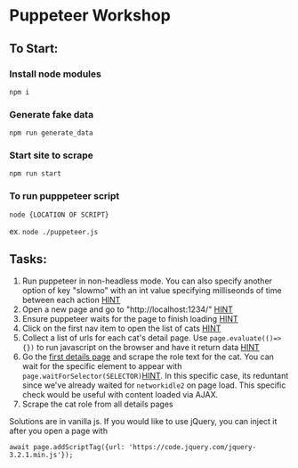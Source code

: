 # Puppeteer Workshop

## To Start:

### Install node modules
```npm i```

### Generate fake data
```npm run generate_data```

### Start site to scrape
```npm run start```

### To run pupppeteer script
```node {LOCATION OF SCRIPT}```

ex. ```node ./puppeteer.js``` 

## Tasks:

1. Run puppeteer in non-headless mode. You can also specify another option of key "slowmo" with an int value specifying milliseonds of time between each action [HINT](https://flaviocopes.com/puppeteer/#:~:text=You%20can%20pass%20an%20object%20with%20options%20to)
2. Open a new page and go to "http://localhost:1234/" [HINT](https://flaviocopes.com/puppeteer/#:~:text=Next%20up%20we%20call%20the)
3. Ensure puppeteer waits for the page to finish loading [HINT](https://flaviocopes.com/puppeteer/#:~:text=networkidle2)
4. Click on the first nav item to open the list of cats [HINT](https://flaviocopes.com/puppeteer/#:~:text=Perform%20a%20mouse%20click%20event)
5. Collect a list of urls for each cat's detail page. Use `page.evaluate(()=>{})` to run javascript on the browser and have it return data [HINT](https://flaviocopes.com/puppeteer/#:~:text=Once%20we%20have%20a%20page%20loaded%20with%20a%20URL)
6. Go the [first details page](http://localhost:1234/cats/0) and scrape the role text for the cat. You can wait for the specific element to appear with `page.waitForSelector(SELECTOR)`[HINT](https://flaviocopes.com/puppeteer/#:~:text=waitForSelector). In this specific case, its reduntant since we've already waited for `networkidle2` on page load. This specific check would be useful with content loaded via AJAX. 
7. Scrape the cat role from all details pages


Solutions are in vanilla js. If you would like to use jQuery, you can inject it after you open a page with 

```await page.addScriptTag({url: 'https://code.jquery.com/jquery-3.2.1.min.js'});```